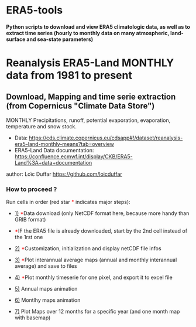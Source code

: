 # ERA5-tools
#### Python scripts to download and view ERA5 climatologic data, as well as to extract time series (hourly to monthly data on many atmospheric, land-surface and sea-state parameters)

# Reanalysis ERA5-Land MONTHLY data from 1981 to present
## Download, Mapping and time serie extraction (from Copernicus "Climate Data Store")
MONTHLY Precipitations, runoff, potential evaporation, evaporation, temperature and snow stock.

- Data: https://cds.climate.copernicus.eu/cdsapp#!/dataset/reanalysis-era5-land-monthly-means?tab=overview
- ERA5-Land Data documentation: https://confluence.ecmwf.int/display/CKB/ERA5-Land%3A+data+documentation


author: Loïc Duffar https://github.com/loicduffar

### How to proceed ?
Run cells in order (red star <font color="red">*</font> indicates major steps):
- <a href=#section01>1)</a> <font color="red">*</font>Data download (only NetCDF format here, because more handy than GRIB format)
- <font color="red">*</font>IF the ERA5 file is already downloaded, start by the 2nd cell instead of the 1rst one
- <a href=#section02>2)</a> <font color="red">*</font>Customization, initialization and display netCDF file infos
- <a href=#section03>3)</a> <font color="red">*</font>Plot interannual average maps (annual and monthly interannual average) and save to files
- <a href=#section04>4)</a> <font color="red">*</font>Plot monthly timeserie for one pixel, and export it to excel file
- <a href=#section05>5)</a> Annual maps animation
- <a href=#section06>6)</a> Montlhy maps animation

- <a href=#section07>7)</a> Plot Maps over 12 months for a specific year (and one month map with basemap)
